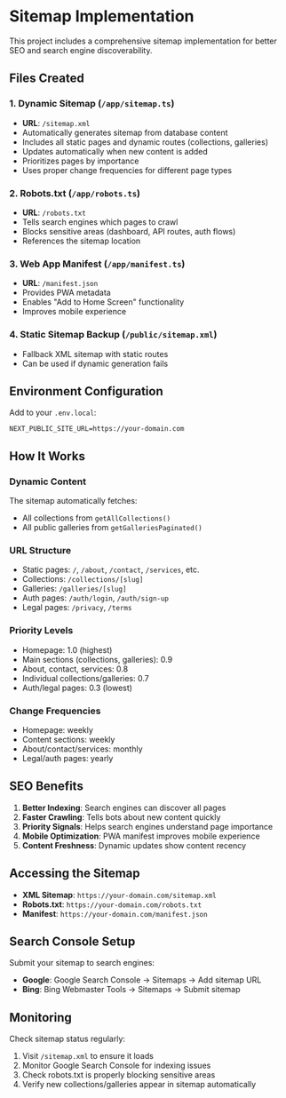 # Sitemap Implementation

This project includes a comprehensive sitemap implementation for better SEO and search engine discoverability.

## Files Created

### 1. Dynamic Sitemap (`/app/sitemap.ts`)
- **URL**: `/sitemap.xml`
- Automatically generates sitemap from database content
- Includes all static pages and dynamic routes (collections, galleries)
- Updates automatically when new content is added
- Prioritizes pages by importance
- Uses proper change frequencies for different page types

### 2. Robots.txt (`/app/robots.ts`)
- **URL**: `/robots.txt`
- Tells search engines which pages to crawl
- Blocks sensitive areas (dashboard, API routes, auth flows)
- References the sitemap location

### 3. Web App Manifest (`/app/manifest.ts`)
- **URL**: `/manifest.json`
- Provides PWA metadata
- Enables "Add to Home Screen" functionality
- Improves mobile experience

### 4. Static Sitemap Backup (`/public/sitemap.xml`)
- Fallback XML sitemap with static routes
- Can be used if dynamic generation fails

## Environment Configuration

Add to your `.env.local`:
```env
NEXT_PUBLIC_SITE_URL=https://your-domain.com
```

## How It Works

### Dynamic Content
The sitemap automatically fetches:
- All collections from `getAllCollections()`
- All public galleries from `getGalleriesPaginated()`

### URL Structure
- Static pages: `/`, `/about`, `/contact`, `/services`, etc.
- Collections: `/collections/[slug]`
- Galleries: `/galleries/[slug]`
- Auth pages: `/auth/login`, `/auth/sign-up`
- Legal pages: `/privacy`, `/terms`

### Priority Levels
- Homepage: 1.0 (highest)
- Main sections (collections, galleries): 0.9
- About, contact, services: 0.8
- Individual collections/galleries: 0.7
- Auth/legal pages: 0.3 (lowest)

### Change Frequencies
- Homepage: weekly
- Content sections: weekly
- About/contact/services: monthly
- Legal/auth pages: yearly

## SEO Benefits

1. **Better Indexing**: Search engines can discover all pages
2. **Faster Crawling**: Tells bots about new content quickly
3. **Priority Signals**: Helps search engines understand page importance
4. **Mobile Optimization**: PWA manifest improves mobile experience
5. **Content Freshness**: Dynamic updates show content recency

## Accessing the Sitemap

- **XML Sitemap**: `https://your-domain.com/sitemap.xml`
- **Robots.txt**: `https://your-domain.com/robots.txt`
- **Manifest**: `https://your-domain.com/manifest.json`

## Search Console Setup

Submit your sitemap to search engines:
- **Google**: Google Search Console → Sitemaps → Add sitemap URL
- **Bing**: Bing Webmaster Tools → Sitemaps → Submit sitemap

## Monitoring

Check sitemap status regularly:
1. Visit `/sitemap.xml` to ensure it loads
2. Monitor Google Search Console for indexing issues
3. Check robots.txt is properly blocking sensitive areas
4. Verify new collections/galleries appear in sitemap automatically
